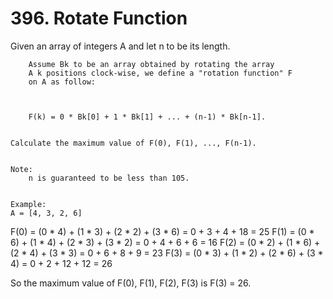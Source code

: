 # 396. Rotate Function

Given an array of integers A and let n to be its length.
    

    
        Assume Bk to be an array obtained by rotating the array
        A k positions clock-wise, we define a "rotation function" F
        on A as follow:
    

    
        F(k) = 0 * Bk[0] + 1 * Bk[1] + ... + (n-1) * Bk[n-1].
    

    Calculate the maximum value of F(0), F(1), ..., F(n-1).
    

    Note:
        n is guaranteed to be less than 105.
    

    Example:
    A = [4, 3, 2, 6]

F(0) = (0 * 4) + (1 * 3) + (2 * 2) + (3 * 6) = 0 + 3 + 4 + 18 = 25
F(1) = (0 * 6) + (1 * 4) + (2 * 3) + (3 * 2) = 0 + 4 + 6 + 6 = 16
F(2) = (0 * 2) + (1 * 6) + (2 * 4) + (3 * 3) = 0 + 6 + 8 + 9 = 23
F(3) = (0 * 3) + (1 * 2) + (2 * 6) + (3 * 4) = 0 + 2 + 12 + 12 = 26

So the maximum value of F(0), F(1), F(2), F(3) is F(3) = 26.